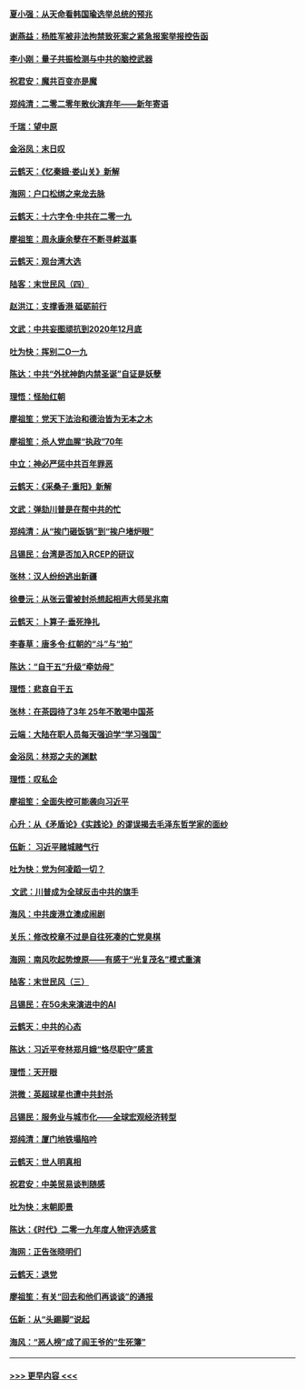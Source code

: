 #### [夏小强：从天命看韩国瑜选举总统的预兆](../pages/nsc993/n11756696.md?t=12311533) 
#### [谢燕益：杨胜军被非法拘禁致死案之紧急报案举报控告函](../pages/nsc993/n11756134.md?t=12311533) 
#### [李小刚：量子共振检测与中共的脑控武器](../pages/nsc993/n11754518.md?t=12311533) 
#### [祝君安：魔共百变亦是魔](../pages/nsc993/n11754469.md?t=12311533) 
#### [郑纯清：二零二零年散伙演弃年——新年寄语](../pages/nsc993/n11754195.md?t=12311533) 
#### [千瑞：望中原](../pages/nsc993/n11754159.md?t=12311533) 
#### [金浴凤：末日叹](../pages/nsc993/n11752359.md?t=12311533) 
#### [云鹤天：《忆秦娥‧娄山关》新解](../pages/nsc993/n11752348.md?t=12311533) 
#### [海网：户口松绑之来龙去脉](../pages/nsc993/n11752328.md?t=12311533) 
#### [云鹤天：十六字令‧中共在二零一九](../pages/nsc993/n11752305.md?t=12311533) 
#### [廖祖笙：周永康余孽在不断寻衅滋事](../pages/nsc993/n11751013.md?t=12311533) 
#### [云鹤天：观台湾大选](../pages/nsc993/n11751007.md?t=12311533) 
#### [陆客：末世民风（四）](../pages/nsc993/n11749203.md?t=12311533) 
#### [赵洪江：支撑香港 砥砺前行](../pages/nsc993/n11748482.md?t=12311533) 
#### [文武：中共妄图顽抗到2020年12月底](../pages/nsc993/n11748446.md?t=12311533) 
#### [吐为快：挥别二O一九](../pages/nsc993/n11748411.md?t=12311533) 
#### [陈达：中共“外扰神韵内禁圣诞”自证是妖孽](../pages/nsc993/n11748226.md?t=12311533) 
#### [理悟：怪胎红朝](../pages/nsc993/n11748206.md?t=12311533) 
#### [廖祖笙：党天下法治和德治皆为无本之木](../pages/nsc993/n11748135.md?t=12311533) 
#### [廖祖笙：杀人党血腥“执政”70年](../pages/nsc993/n11745144.md?t=12311533) 
#### [中立：神必严惩中共百年罪恶](../pages/nsc993/n11744970.md?t=12311533) 
#### [云鹤天：《采桑子‧重阳》新解](../pages/nsc993/n11744948.md?t=12311533) 
#### [文武：弹劾川普是在帮中共的忙](../pages/nsc993/n11744758.md?t=12311533) 
#### [郑纯清：从“挨门砸饭锅”到“挨户堵炉眼”](../pages/nsc993/n11744745.md?t=12311533) 
#### [吕锡民：台湾是否加入RCEP的研议](../pages/nsc993/n11744701.md?t=12311533) 
#### [张林：汉人纷纷逃出新疆](../pages/nsc993/n11743530.md?t=12311533) 
#### [徐曼沅：从张云雷被封杀想起相声大师吴兆南](../pages/nsc993/n11741816.md?t=12311533) 
#### [云鹤天：卜算子‧垂死挣扎](../pages/nsc993/n11739956.md?t=12311533) 
#### [李春草：唐多令‧红朝的“斗”与“拍”](../pages/nsc993/n11739830.md?t=12311533) 
#### [陈达：“自干五”升级“牵妨母”](../pages/nsc993/n11739724.md?t=12311533) 
#### [理悟：悲哀自干五](../pages/nsc993/n11739547.md?t=12311533) 
#### [张林：在茶园待了3年 25年不敢喝中国茶](../pages/nsc993/n11739240.md?t=12311533) 
#### [云端：大陆在职人员每天强迫学“学习强国”](../pages/nsc993/n11738735.md?t=12311533) 
#### [金浴凤：林郑之夫的渊默](../pages/nsc993/n11737735.md?t=12311533) 
#### [理悟：叹私企](../pages/nsc993/n11737715.md?t=12311533) 
#### [廖祖笙：全面失控可能袭向习近平](../pages/nsc993/n11737704.md?t=12311533) 
#### [心升：从《矛盾论》《实践论》的谬误揭去毛泽东哲学家的面纱](../pages/nsc993/n11736962.md?t=12311533) 
#### [伍新： 习近平赌城赌气行](../pages/nsc993/n11736929.md?t=12311533) 
#### [吐为快：党为何凌蹈一切？](../pages/nsc993/n11736915.md?t=12311533) 
#### [ 文武：川普成为全球反击中共的旗手](../pages/nsc993/n11736882.md?t=12311533) 
#### [海风：中共废港立澳成闹剧](../pages/nsc993/n11735857.md?t=12311533) 
#### [关乐：修改校章不过是自往死凑的亡党臭棋](../pages/nsc993/n11735097.md?t=12311533) 
#### [海网：南风吹起势燎原——有感于“光复茂名”模式重演](../pages/nsc993/n11732308.md?t=12311533) 
#### [陆客：末世民风（三）](../pages/nsc993/n11732211.md?t=12311533) 
#### [吕锡民：在5G未来演进中的AI](../pages/nsc993/n11730010.md?t=12311533) 
#### [云鹤天：中共的心态](../pages/nsc993/n11729906.md?t=12311533) 
#### [陈达：习近平夸林郑月娥“恪尽职守”感言](../pages/nsc993/n11729881.md?t=12311533) 
#### [理悟：天开眼](../pages/nsc993/n11729699.md?t=12311533) 
#### [洪微：英超球星也遭中共封杀](../pages/nsc993/n11727243.md?t=12311533) 
#### [吕锡民：服务业与城市化——全球宏观经济转型](../pages/nsc993/n11725845.md?t=12311533) 
#### [郑纯清：厦门地铁塌陷吟](../pages/nsc993/n11725813.md?t=12311533) 
#### [云鹤天：世人明真相](../pages/nsc993/n11725621.md?t=12311533) 
#### [祝君安：中美贸易谈判随感](../pages/nsc993/n11725609.md?t=12311533) 
#### [吐为快：末朝即景](../pages/nsc993/n11723365.md?t=12311533) 
#### [陈达：《时代》二零一九年度人物评选感言](../pages/nsc993/n11723337.md?t=12311533) 
#### [海网：正告张晓明们](../pages/nsc993/n11723228.md?t=12311533) 
#### [云鹤天：退党](../pages/nsc993/n11723056.md?t=12311533) 
#### [廖祖笙：有关“回去和他们再谈谈”的通报](../pages/nsc993/n11722442.md?t=12311533) 
#### [伍新：从“头踢脚”说起](../pages/nsc993/n11722429.md?t=12311533) 
#### [海风：“恶人榜”成了阎王爷的“生死簿”](../pages/nsc993/n11722272.md?t=12311533) 

----
#### [ >>> 更早内容 <<< ](../indexes/nsc993-earlier.md)
